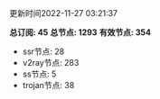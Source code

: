 更新时间2022-11-27 03:21:37

**总订阅: 45**
**总节点: 1293**
**有效节点: 354**
- ssr节点: 28
- v2ray节点: 283
- ss节点: 5
- trojan节点: 38
